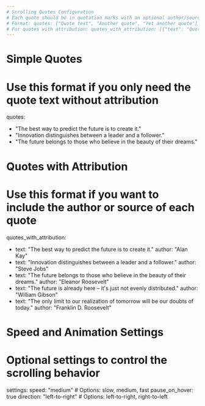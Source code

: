 ```yaml
---
# Scrolling Quotes Configuration
# Each quote should be in quotation marks with an optional author/source
# Format: quotes: ["Quote text", "Another quote", "Yet another quote"]
# For quotes with attribution: quotes_with_attribution: [{"text": "Quote text", "author": "Author Name"}, {...}]
---
```


# Simple Quotes
# Use this format if you only need the quote text without attribution
quotes:
  - "The best way to predict the future is to create it."
  - "Innovation distinguishes between a leader and a follower."
  - "The future belongs to those who believe in the beauty of their dreams."

# Quotes with Attribution
# Use this format if you want to include the author or source of each quote
quotes_with_attribution:
  - text: "The best way to predict the future is to create it."
    author: "Alan Kay"
  - text: "Innovation distinguishes between a leader and a follower."
    author: "Steve Jobs"
  - text: "The future belongs to those who believe in the beauty of their dreams."
    author: "Eleanor Roosevelt"
  - text: "The future is already here – it's just not evenly distributed."
    author: "William Gibson"
  - text: "The only limit to our realization of tomorrow will be our doubts of today."
    author: "Franklin D. Roosevelt"

# Speed and Animation Settings
# Optional settings to control the scrolling behavior
settings:
  speed: "medium"  # Options: slow, medium, fast
  pause_on_hover: true
  direction: "left-to-right"  # Options: left-to-right, right-to-left
